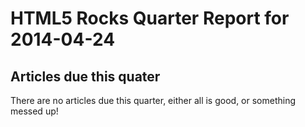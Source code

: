 HTML5 Rocks Quarter Report for 2014-04-24
=========================================

Articles due this quater
------------------------

There are no articles due this quarter, either all is good, or something messed up!

